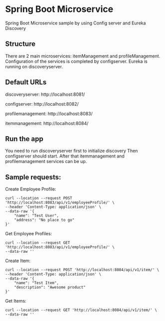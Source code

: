 # Spring Boot Microservice
Spring Boot Microservice sample by using Config server and Eureka Discovery

## Structure

There are 2 main microservices: itemManagement and profileManagement. Configuration of the services is completed by configserver. Eureka is running on discoveryserver.

## Default URLs
discoveryserver:    http://localhost:8081/

configserver:       http://localhost:8082/

profilemanagement:  http://localhost:8083/

itemmanagement:     http://localhost:8084/

## Run the app

You need to run discoveryserver first to initialize discovery Then configserver should start. After that itemmanagement and profilemanagement services can be up.

## Sample requests:

Create Employee Profile:
```shell
curl --location --request POST 'http://localhost:8083/api/v1/employeeProfile/' \
--header 'Content-Type: application/json' \
--data-raw '{
    "name": "Test User",
    "address": "No place to go"
}'
```
Get Employee Profiles:
```shell
curl --location --request GET 'http://localhost:8083/api/v1/employeeProfile/' \
--data-raw ''
```



Create Item:
```shell
curl --location --request POST 'http://localhost:8084/api/v1/item/' \
--header 'Content-Type: application/json' \
--data-raw '{
    "name": "Test Item",
    "description": "Awesome product"
}'
```
Get Items:
```shell
curl --location --request GET 'http://localhost:8084/api/v1/item/' \
--data-raw ''
```

